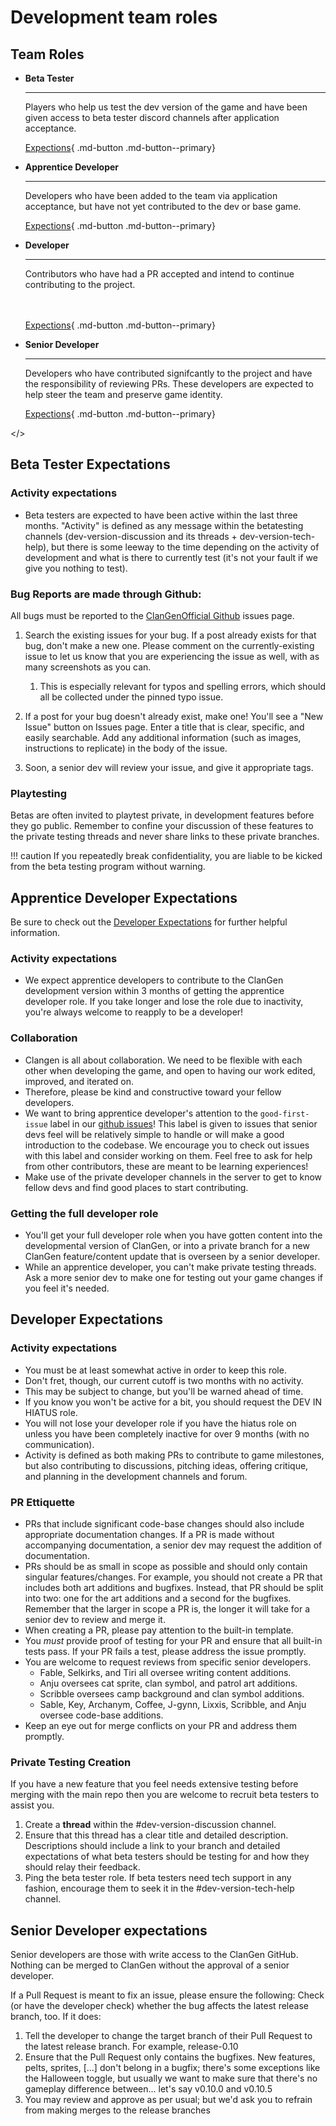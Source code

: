 # Development team roles

## Team Roles

<div class="grid cards" markdown>

- __Beta Tester__

    ---

    Players who help us test the dev version of the game and have been given access to beta tester discord channels after application acceptance. 

    [Expections](#beta-tester-expectations){ .md-button .md-button--primary}

- __Apprentice Developer__

    ---

    Developers who have been added to the team via application acceptance, but have not yet contributed to the dev or base game.

    [Expections](#apprentice-developer-expectations){ .md-button .md-button--primary}

- __Developer__

    ---

    Contributors who have had a PR accepted and intend to continue contributing to the project. 

    <br><br>
    [Expections](#developer-expectations){ .md-button .md-button--primary}

- __Senior Developer__

    ---

    Developers who have contributed signifcantly to the project and have the responsibility of reviewing PRs. These developers are expected to help steer the team and preserve game identity.

    [Expections](#senior-developer-expectations){ .md-button .md-button--primary}

</>


## Beta Tester Expectations

### Activity expectations 

- Beta testers are expected to have been active within the last three months. "Activity" is defined as any message within the betatesting channels (⁠dev-version-discussion and its threads + ⁠dev-version-tech-help), but there is some leeway to the time depending on the activity of development and what is there to currently test (it's not your fault if we give you nothing to test).

### Bug Reports are made through Github:
All bugs must be reported to the [ClanGenOfficial Github](https://github.com/ClanGenOfficial/clangen/issues) issues page.

1. Search the existing issues for your bug. If a post already exists for that bug, don't make a new one. Please comment on the currently-existing issue to let us know that you are experiencing the issue as well, with as many screenshots as you can. 
    1. This is especially relevant for typos and spelling errors, which should all be collected under the pinned typo issue.

2.  If a post for your bug doesn't already exist, make one! You'll see a "New Issue" button on Issues page. Enter a title that is clear, specific, and easily searchable. Add any additional information (such as images, instructions to replicate) in the body of the issue. 

3.  Soon, a senior dev will review your issue, and give it appropriate tags.

### Playtesting

Betas are often invited to playtest private, in development features before they go public. Remember to confine your discussion of these features to the private testing threads and never share links to these private branches. 

!!! caution
    If you repeatedly break confidentiality, you are liable to be kicked from the beta testing program without warning.

## Apprentice Developer Expectations
Be sure to check out the [Developer Expectations](#developer-expectations) for further helpful information.

### Activity expectations

- We expect apprentice developers to contribute to the ClanGen development version within 3 months of getting the apprentice developer role. If you take longer and lose the role due to inactivity, you're always welcome to reapply to be a developer!

### Collaboration
- Clangen is all about collaboration. We need to be flexible with each other when developing the game, and open to having our work edited, improved, and iterated on.
- Therefore, please be kind and constructive toward your fellow developers.
- We want to bring apprentice developer's attention to the `good-first-issue` label in our [github issues](https://github.com/ClanGenOfficial/clangen/issues)!  This label is given to issues that senior devs feel will be relatively simple to handle or will make a good introduction to the codebase.  We encourage you to check out issues with this label and consider working on them.  Feel free to ask for help from other contributors, these are meant to be learning experiences!
- Make use of the private developer channels in the server to get to know fellow devs and find good places to start contributing.

### Getting the full developer role
- You'll get your full developer role when you have gotten content into the developmental version of ClanGen, or into a private branch for a new ClanGen feature/content update that is overseen by a senior developer.
- While an apprentice developer, you can't make private testing threads. Ask a more senior dev to make one for testing out your game changes if you feel it's needed.


## Developer Expectations

### Activity expectations

- You must be at least somewhat active in order to keep this role. 
- Don't fret, though, our current cutoff is two months with no activity. 
- This may be subject to change, but you'll be warned ahead of time. 
- If you know you won't be active for a bit, you should request the DEV IN HIATUS role. 
- You will not lose your developer role if you have the hiatus role on unless you have been completely inactive for over 9 months (with no communication).
- Activity is defined as both making PRs to contribute to game milestones, but also contributing to discussions, pitching ideas, offering critique, and planning in the development channels and forum. 

### PR Ettiquette

* PRs that include significant code-base changes should also include appropriate documentation changes. If a PR is made without accompanying documentation, a senior dev may request the addition of documentation.
* PRs should be as small in scope as possible and should only contain singular features/changes. For example, you should not create a PR that includes both art additions and bugfixes. Instead, that PR should be split into two: one for the art additions and a second for the bugfixes. Remember that the larger in scope a PR is, the longer it will take for a senior dev to review and merge it.
* When creating a PR, please pay attention to the built-in template.
* You *must* provide proof of testing for your PR and ensure that all built-in tests pass. If your PR fails a test, please address the issue promptly.
* You are welcome to request reviews from specific senior developers.
    - Fable, Selkirks, and Tiri all oversee writing content additions.
    - Anju oversees cat sprite, clan symbol, and patrol art additions.
    - Scribble oversees camp background and clan symbol additions.
    - Sable, Key, Archanym, Coffee, J-gynn, Lixxis, Scribble, and Anju oversee code-base additions.
* Keep an eye out for merge conflicts on your PR and address them promptly.

### Private Testing Creation
If you have a new feature that you feel needs extensive testing before merging with the main repo then you are welcome to recruit beta testers to assist you.

1. Create a **thread** within the #dev-version-discussion channel. 
2. Ensure that this thread has a clear title and detailed description. Descriptions should include a link to your branch and detailed expectations of what beta testers should be testing for and how they should relay their feedback.
3. Ping the beta tester role. If beta testers need tech support in any fashion, encourage them to seek it in the #dev-version-tech-help channel.

## Senior Developer expectations

Senior developers are those with write access to the ClanGen GitHub. Nothing can be merged to ClanGen without the approval of a senior developer.

If a Pull Request is meant to fix an issue, please ensure the following: Check (or have the developer check) whether the bug affects the latest release branch, too. If it does:

1. Tell the developer to change the target branch of their Pull Request to the latest release branch. For example, release-0.10
2. Ensure that the Pull Request only contains the bugfixes. New features, pelts, sprites, [...] don't belong in a bugfix; there's some exceptions like the Halloween toggle, but usually we want to make sure that there's no gameplay difference between... let's say v0.10.0 and v0.10.5
3. You may review and approve as per usual; but we'd ask you to refrain from making merges to the release branches


